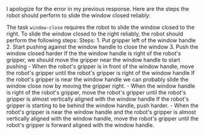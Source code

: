I apologize for the error in my previous response. Here are the steps the robot should perform to slide the window closed reliably:

The task `window-close` requires the robot to slide the window closed to the right.
To slide the window closed to the right reliably, the robot should perform the following steps:
    Steps:  1. Put gripper left of the window handle  2. Start pushing against the window handle to close the window  3. Push the window closed harder
    If the the window handle is right of the robot's gripper, we should move the gripper near the window handle to start pushing
    - When the robot's gripper is in front of the window handle, move the robot's gripper until the robot's gripper is right of the window handle
    If the robot's gripper is near the window handle we can probably slide the window close now by moving the gripper right.
    - When the window handle is right of the robot's gripper, move the robot's gripper until the robot's gripper is almost vertically aligned with the window handle
    If the robot's gripper is starting to be behind the window handle, push harder.
    - When the robot's gripper is near the window handle and the robot's gripper is almost vertically aligned with the window handle, move the robot's gripper until the robot's gripper is forward aligned with the window handle.